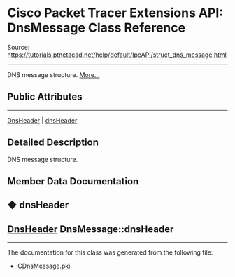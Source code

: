# Cisco Packet Tracer Extensions API: DnsMessage Class Reference

Source: https://tutorials.ptnetacad.net/help/default/IpcAPI/struct_dns_message.html

---

DNS message structure. [More...](struct_dns_message.html#details)

##  Public Attributes  
  
---  
[DnsHeader](struct_dns_header.html) | [dnsHeader](struct_dns_message.html#a92282dc62a77e9867317b5ac5f79134a)  
  
## Detailed Description

DNS message structure. 

## Member Data Documentation

## ◆ dnsHeader

[DnsHeader](struct_dns_header.html) DnsMessage::dnsHeader  
---  
  
* * *

The documentation for this class was generated from the following file:

  * [CDnsMessage.pki](_c_dns_message_8pki.html)


